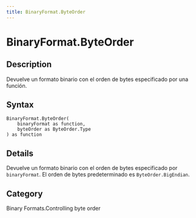 ```yaml
---
title: BinaryFormat.ByteOrder
---
```


# BinaryFormat.ByteOrder


## Description

Devuelve un formato binario con el orden de bytes especificado por una función.


## Syntax

```powerquery
BinaryFormat.ByteOrder(
    binaryFormat as function,
    byteOrder as ByteOrder.Type
) as function
```


## Details

Devuelve un formato binario con el orden de bytes especificado por <code>binaryFormat</code>.  El orden de bytes predeterminado es <code>ByteOrder.BigEndian</code>.



## Category
Binary Formats.Controlling byte order
